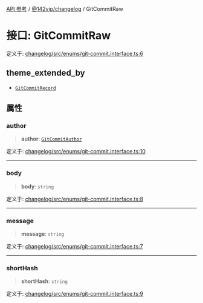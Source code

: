 [API 参考](../../../index.md) / [@142vip/changelog](../index.md) / GitCommitRaw

# 接口: GitCommitRaw

定义于: [changelog/src/enums/git-commit.interface.ts:6](https://github.com/142vip/core-x/blob/b6807ccf6c96718daee70c368eee9968a0b34d48/packages/changelog/src/enums/git-commit.interface.ts#L6)

## theme_extended_by

- [`GitCommitRecord`](GitCommitRecord.md)

## 属性

### author

> **author**: [`GitCommitAuthor`](GitCommitAuthor.md)

定义于: [changelog/src/enums/git-commit.interface.ts:10](https://github.com/142vip/core-x/blob/b6807ccf6c96718daee70c368eee9968a0b34d48/packages/changelog/src/enums/git-commit.interface.ts#L10)

***

### body

> **body**: `string`

定义于: [changelog/src/enums/git-commit.interface.ts:8](https://github.com/142vip/core-x/blob/b6807ccf6c96718daee70c368eee9968a0b34d48/packages/changelog/src/enums/git-commit.interface.ts#L8)

***

### message

> **message**: `string`

定义于: [changelog/src/enums/git-commit.interface.ts:7](https://github.com/142vip/core-x/blob/b6807ccf6c96718daee70c368eee9968a0b34d48/packages/changelog/src/enums/git-commit.interface.ts#L7)

***

### shortHash

> **shortHash**: `string`

定义于: [changelog/src/enums/git-commit.interface.ts:9](https://github.com/142vip/core-x/blob/b6807ccf6c96718daee70c368eee9968a0b34d48/packages/changelog/src/enums/git-commit.interface.ts#L9)
